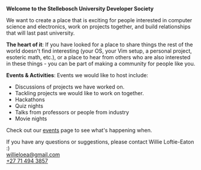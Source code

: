 **Welcome to the Stellebosch University Developer Society**

We want to create a place that is exciting for people interested in computer
science and electronics, work on projects together, and build relationships that
will last past university.

__The heart of it__: If you have looked for a place to share things the rest of
the world doesn't find interesting (your OS, your Vim setup, a personal project,
esoteric math, etc.), or a place to hear from others who are also interested in
these things - you can be part of making a community for people like you.

__Events & Activities__: Events we would like to host include:
* Discussions of projects we have worked on.
* Tackling projects we would like to work on together.
* Hackathons
* Quiz nights
* Talks from professors or people from industry
* Movie nights

Check out our [events](/events/) page to see what's happening when.

If you have any questions or suggestions, please contact Willie Loftie-Eaton :)  
[willieloea@gmail.com](mailto:willieloea@gmail.com)  
[+27 71 494 3857](tel:+27714943857)  
